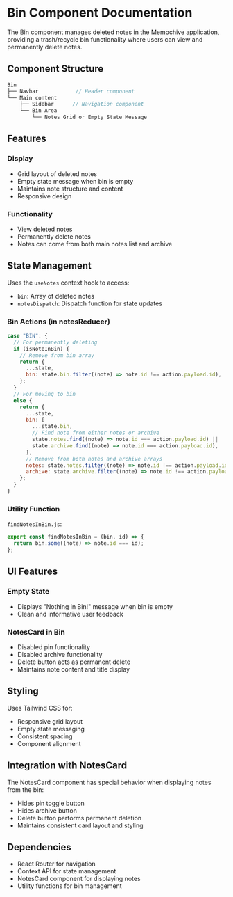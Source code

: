 # Bin Component Documentation

The Bin component manages deleted notes in the Memochive application, providing a trash/recycle bin functionality where users can view and permanently delete notes.

## Component Structure

```jsx
Bin
├── Navbar            // Header component
└── Main content
    ├── Sidebar      // Navigation component
    └── Bin Area
        └── Notes Grid or Empty State Message
```

## Features

### Display

- Grid layout of deleted notes
- Empty state message when bin is empty
- Maintains note structure and content
- Responsive design

### Functionality

- View deleted notes
- Permanently delete notes
- Notes can come from both main notes list and archive

## State Management

Uses the `useNotes` context hook to access:

- `bin`: Array of deleted notes
- `notesDispatch`: Dispatch function for state updates

### Bin Actions (in notesReducer)

```javascript
case "BIN": {
  // For permanently deleting
  if (isNoteInBin) {
    // Remove from bin array
    return {
      ...state,
      bin: state.bin.filter((note) => note.id !== action.payload.id),
    };
  }
  // For moving to bin
  else {
    return {
      ...state,
      bin: [
        ...state.bin,
        // Find note from either notes or archive
        state.notes.find((note) => note.id === action.payload.id) ||
        state.archive.find((note) => note.id === action.payload.id),
      ],
      // Remove from both notes and archive arrays
      notes: state.notes.filter((note) => note.id !== action.payload.id),
      archive: state.archive.filter((note) => note.id !== action.payload.id),
    };
  }
}
```

### Utility Function

`findNotesInBin.js`:

```javascript
export const findNotesInBin = (bin, id) => {
  return bin.some((note) => note.id === id);
};
```

## UI Features

### Empty State

- Displays "Nothing in Bin!" message when bin is empty
- Clean and informative user feedback

### NotesCard in Bin

- Disabled pin functionality
- Disabled archive functionality
- Delete button acts as permanent delete
- Maintains note content and title display

## Styling

Uses Tailwind CSS for:

- Responsive grid layout
- Empty state messaging
- Consistent spacing
- Component alignment

## Integration with NotesCard

The NotesCard component has special behavior when displaying notes from the bin:

- Hides pin toggle button
- Hides archive button
- Delete button performs permanent deletion
- Maintains consistent card layout and styling

## Dependencies

- React Router for navigation
- Context API for state management
- NotesCard component for displaying notes
- Utility functions for bin management
